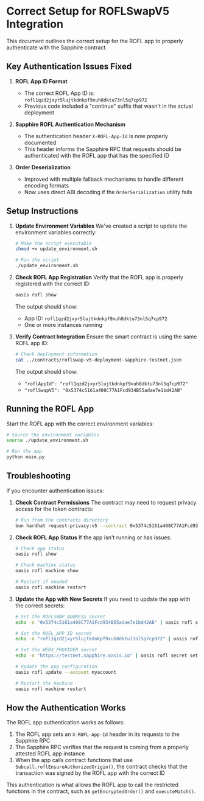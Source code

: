 # Correct Setup for ROFLSwapV5 Integration

This document outlines the correct setup for the ROFL app to properly authenticate with the Sapphire contract.

## Key Authentication Issues Fixed

1. **ROFL App ID Format**
   - The correct ROFL App ID is: `rofl1qzd2jxyr5lujtkdnkpf9xuh8dktu73nl5q7cp972`
   - Previous code included a "continue" suffix that wasn't in the actual deployment

2. **Sapphire ROFL Authentication Mechanism**
   - The authentication header `X-ROFL-App-Id` is now properly documented
   - This header informs the Sapphire RPC that requests should be authenticated with the ROFL app that has the specified ID

3. **Order Deserialization**
   - Improved with multiple fallback mechanisms to handle different encoding formats
   - Now uses direct ABI decoding if the `OrderSerialization` utility fails

## Setup Instructions

1. **Update Environment Variables**
   We've created a script to update the environment variables correctly:

   ```bash
   # Make the script executable
   chmod +x update_environment.sh
   
   # Run the script
   ./update_environment.sh
   ```

2. **Check ROFL App Registration**
   Verify that the ROFL app is properly registered with the correct ID:

   ```bash
   oasis rofl show
   ```

   The output should show:
   - App ID: `rofl1qzd2jxyr5lujtkdnkpf9xuh8dktu73nl5q7cp972`
   - One or more instances running

3. **Verify Contract Integration**
   Ensure the smart contract is using the same ROFL app ID:

   ```bash
   # Check deployment information
   cat ../contracts/roflswap-v5-deployment-sapphire-testnet.json
   ```

   The output should show:
   - `"roflAppId": "rofl1qzd2jxyr5lujtkdnkpf9xuh8dktu73nl5q7cp972"`
   - `"roflSwapV5": "0x5374c5161a408C77A1Fcd934B55adae7e1bd42AB"`

## Running the ROFL App

Start the ROFL app with the correct environment variables:

```bash
# Source the environment variables
source ./update_environment.sh

# Run the app
python main.py
```

## Troubleshooting

If you encounter authentication issues:

1. **Check Contract Permissions**
   The contract may need to request privacy access for the token contracts:

   ```bash
   # Run from the contracts directory
   bun hardhat request-privacy:v5 --contract 0x5374c5161a408C77A1Fcd934B55adae7e1bd42AB --network sapphire-testnet
   ```

2. **Check ROFL App Status**
   If the app isn't running or has issues:

   ```bash
   # Check app status
   oasis rofl show
   
   # Check machine status
   oasis rofl machine show
   
   # Restart if needed
   oasis rofl machine restart
   ```

3. **Update the App with New Secrets**
   If you need to update the app with the correct secrets:

   ```bash
   # Set the ROFLSWAP_ADDRESS secret
   echo -n "0x5374c5161a408C77A1Fcd934B55adae7e1bd42AB" | oasis rofl secret set ROFLSWAP_ADDRESS -
   
   # Set the ROFL_APP_ID secret
   echo -n "rofl1qzd2jxyr5lujtkdnkpf9xuh8dktu73nl5q7cp972" | oasis rofl secret set ROFL_APP_ID -
   
   # Set the WEB3_PROVIDER secret
   echo -n "https://testnet.sapphire.oasis.io" | oasis rofl secret set WEB3_PROVIDER -
   
   # Update the app configuration
   oasis rofl update --account myaccount
   
   # Restart the machine
   oasis rofl machine restart
   ```

## How the Authentication Works

The ROFL app authentication works as follows:

1. The ROFL app sets an `X-ROFL-App-Id` header in its requests to the Sapphire RPC
2. The Sapphire RPC verifies that the request is coming from a properly attested ROFL app instance
3. When the app calls contract functions that use `Subcall.roflEnsureAuthorizedOrigin()`, the contract checks that the transaction was signed by the ROFL app with the correct ID

This authentication is what allows the ROFL app to call the restricted functions in the contract, such as `getEncryptedOrder()` and `executeMatch()`.
